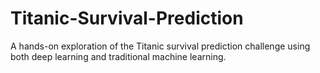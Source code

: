 # Titanic-Survival-Prediction
A hands-on exploration of the Titanic survival prediction challenge using both deep learning and traditional machine learning. 
